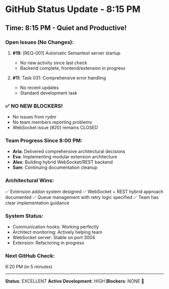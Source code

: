 # GitHub Status Update - 8:15 PM

## Time: 8:15 PM - Quiet and Productive!

### Open Issues (No Changes):
1. **#19**: [REQ-001] Automatic Semantest server startup
   - No new activity since last check
   - Backend complete, frontend/extension in progress
   
2. **#11**: Task 031: Comprehensive error handling
   - No recent updates
   - Standard development task

### ✅ NO NEW BLOCKERS!
- No issues from rydnr
- No team members reporting problems
- WebSocket issue (#20) remains CLOSED

### Team Progress Since 8:00 PM:
- **Aria**: Delivered comprehensive architectural decisions
- **Eva**: Implementing modular extension architecture
- **Alex**: Building hybrid WebSocket/REST backend
- **Sam**: Continuing documentation cleanup

### Architectural Wins:
✅ Extension addon system designed
✅ WebSocket + REST hybrid approach documented
✅ Queue management with retry logic specified
✅ Team has clear implementation guidance

### System Status:
- Communication hooks: Working perfectly
- Architect monitoring: Actively helping team
- WebSocket server: Stable on port 3004
- Extension: Refactoring in progress

### Next GitHub Check:
8:20 PM (in 5 minutes)

---
**Status**: EXCELLENT
**Active Development**: HIGH
**Blockers**: NONE 🚀